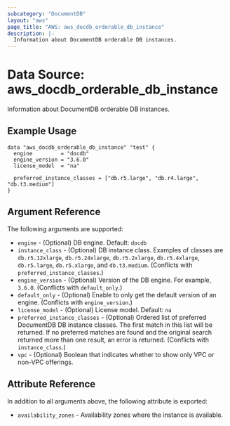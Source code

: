 ```yaml
---
subcategory: "DocumentDB"
layout: "aws"
page_title: "AWS: aws_docdb_orderable_db_instance"
description: |-
  Information about DocumentDB orderable DB instances.
---
```


# Data Source: aws_docdb_orderable_db_instance

Information about DocumentDB orderable DB instances.

## Example Usage

```hcl
data "aws_docdb_orderable_db_instance" "test" {
  engine         = "docdb"
  engine_version = "3.6.0"
  license_model  = "na"

  preferred_instance_classes = ["db.r5.large", "db.r4.large", "db.t3.medium"]
}
```

## Argument Reference

The following arguments are supported:

* `engine` - (Optional) DB engine. Default: `docdb`
* `instance_class` - (Optional) DB instance class. Examples of classes are `db.r5.12xlarge`, `db.r5.24xlarge`, `db.r5.2xlarge`, `db.r5.4xlarge`, `db.r5.large`, `db.r5.xlarge`, and `db.t3.medium`. (Conflicts with `preferred_instance_classes`.)
* `engine_version` - (Optional) Version of the DB engine. For example, `3.6.0`. (Conflicts with `default_only`.)
* `default_only` - (Optional) Enable to only get the default version of an engine. (Conflicts with `engine_version`.)
* `license_model` - (Optional) License model. Default: `na`
* `preferred_instance_classes` - (Optional) Ordered list of preferred DocumentDB DB instance classes. The first match in this list will be returned. If no preferred matches are found and the original search returned more than one result, an error is returned. (Conflicts with `instance_class`.)
* `vpc` - (Optional) Boolean that indicates whether to show only VPC or non-VPC offerings.

## Attribute Reference

In addition to all arguments above, the following attribute is exported:

* `availability_zones` - Availability zones where the instance is available.
